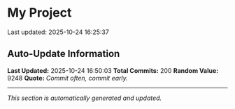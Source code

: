 # My Project


Last updated: 2025-10-24 16:25:37








































































































































































































## Auto-Update Information

**Last Updated:** 2025-10-24 16:50:03
**Total Commits:** 200
**Random Value:** 9248
**Quote:** _Commit often, commit early._

---
_This section is automatically generated and updated._